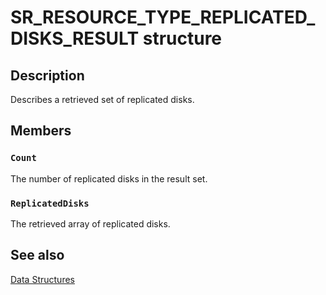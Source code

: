 # SR_RESOURCE_TYPE_REPLICATED_DISKS_RESULT structure

## Description

Describes a retrieved set of replicated disks.

## Members

### `Count`

The number of replicated disks in the result set.

### `ReplicatedDisks`

The retrieved array of replicated disks.

## See also

[Data Structures](https://learn.microsoft.com/previous-versions/windows/desktop/mscs/data-structures)